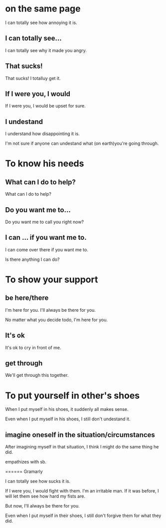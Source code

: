 # on the same page

I can totally see how annoying it is.

## I can totally see...

I can totally see why it made you angry.

## That sucks!

That sucks! I totalluy get it.

## If I were you, I would

If I were you, I would be upset for sure.

## I undestand

I understand how disappointing it is.

I'm not sure if anyone can undestand what (on earth)you're going through.

# To know his needs

## What can I do to help?

What can I do to help?

## Do you want me to...

Do you want me to call you right now?

## I can ... if you want me to.

I can come over there if you want me to.

Is there anything I can do?

# To show your support

## be here/there

I'm here for you. I'll always be there for you.

No matter what you decide todo, I'm here for you.

## It's ok

It's ok to cry in front of me.

## get through

We'll get through this together.

# To put yourself  in other's shoes

When I put myself in his shoes, it suddenly all makes sense.

Even when I put myself in his shoes, I still don't undestand it.

## imagine oneself in the situation/circumstances

After imagining myself in that situation, I think I might do the same thing he did.

empathizes with sb.



====== Gramarly 

I can totally see how sucks it is.

If I were you, I would fight with them. I'm an irritable man. If it was before, I will let them see how hard my fists are.

But now, I'll always be there for you.

Even when I put myself in their shoes, I still don't forgive them for what they did.